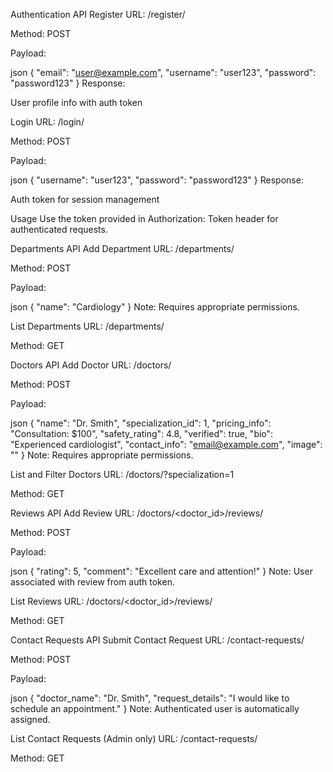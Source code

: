 Authentication API
Register
URL: /register/

Method: POST

Payload:

json
{
  "email": "user@example.com",
  "username": "user123",
  "password": "password123"
}
Response:

User profile info with auth token

Login
URL: /login/

Method: POST

Payload:

json
{
  "username": "user123",
  "password": "password123"
}
Response:

Auth token for session management

Usage
Use the token provided in Authorization: Token <token> header for authenticated requests.

Departments API
Add Department
URL: /departments/

Method: POST

Payload:

json
{
  "name": "Cardiology"
}
Note: Requires appropriate permissions.

List Departments
URL: /departments/

Method: GET

Doctors API
Add Doctor
URL: /doctors/

Method: POST

Payload:

json
{
  "name": "Dr. Smith",
  "specialization_id": 1,
  "pricing_info": "Consultation: $100",
  "safety_rating": 4.8,
  "verified": true,
  "bio": "Experienced cardiologist",
  "contact_info": "email@example.com",
  "image": "<image file via multipart form>"
}
Note: Requires appropriate permissions.

List and Filter Doctors
URL: /doctors/?specialization=1

Method: GET

Reviews API
Add Review
URL: /doctors/<doctor_id>/reviews/

Method: POST

Payload:

json
{
  "rating": 5,
  "comment": "Excellent care and attention!"
}
Note: User associated with review from auth token.

List Reviews
URL: /doctors/<doctor_id>/reviews/

Method: GET

Contact Requests API
Submit Contact Request
URL: /contact-requests/

Method: POST

Payload:

json
{
  "doctor_name": "Dr. Smith",
  "request_details": "I would like to schedule an appointment."
}
Note: Authenticated user is automatically assigned.

List Contact Requests (Admin only)
URL: /contact-requests/

Method: GET